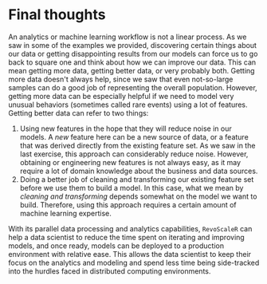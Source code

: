 # Final thoughts

An analytics or machine learning workflow is not a linear process. As we saw in some of the examples we provided, discovering certain things about our data or getting disappointing results from our models can force us to go back to square one and think about how we can improve our data. This can mean getting more data, getting better data, or very probably both. Getting more data doesn't always help, since we saw that even not-so-large samples can do a good job of representing the overall population. However, getting more data can be especially helpful if we need to model very unusual behaviors (sometimes called rare events) using a lot of features. Getting better data can refer to two things: 
  1. Using new features in the hope that they will reduce noise in our models. A *new* feature here can be a new source of data, or a feature that was derived directly from the existing feature set. As we saw in the last exercise, this approach can considerably reduce noise. However, obtaining or engineering new features is not always easy, as it may require a lot of domain knowledge about the business and data sources.
  2. Doing a better job of cleaning and transforming our existing feature set before we use them to build a model. In this case, what we mean by *cleaning and transforming* depends somewhat on the model we want to build. Therefore, using this approach requires a certain amount of machine learning expertise.

With its parallel data processing and analytics capabilities, `RevoScaleR` can help a data scientist to reduce the time spent on iterating and improving models, and once ready, models can be deployed to a production environment with relative ease. This allows the data scientist to keep their focus on the analytics and modeling and spend less time being side-tracked into the hurdles faced in distributed computing environments.


